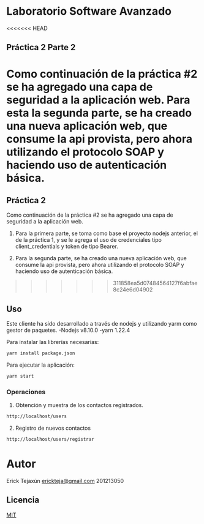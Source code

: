 # Laboratorio Software Avanzado
<<<<<<< HEAD
## Práctica 2 Parte 2

Como continuación de la práctica #2 se ha agregado una capa de seguridad a la aplicación web.
Para esta la segunda parte, se ha creado una nueva aplicación web, que consume la api provista, pero ahora utilizando el protocolo SOAP y haciendo uso de autenticación básica. 
=======
## Práctica 2

Como continuación de la práctica #2 se ha agregado una capa de seguridad a la aplicación web.

1. Para la primera parte, se toma como base el proyecto nodejs anterior, el de la práctica 1, y se le agrega el uso de credenciales tipo client_credentials y token de tipo Bearer.

2. Para la segunda parte, se ha creado una nueva aplicación web, que consume la api provista, pero ahora utilizando el protocolo SOAP y haciendo uso de autenticación básica. 
>>>>>>> 311858ea5d07484564127f6abfae8c24e6d04902

## Uso
Este cliente ha sido desarrollado a través de nodejs y utilizando yarm como gestor de paquetes. 
-Nodejs v8.10.0
-yarn 1.22.4

Para instalar las librerías necesarias:
```bash
yarn install package.json
```

Para ejecutar la aplicación:
```bash
yarn start
```
### Operaciones

1. Obtención y muestra de los contactos registrados. 
```bash
http://localhost/users
```
2. Registro de nuevos contactos
```bash
http://localhost/users/registrar
```



# Autor
  Erick Tejaxún
  erickteja@gmail.com
  201213050


## Licencia
[MIT](https://choosealicense.com/licenses/mit/)